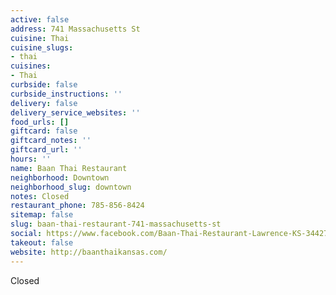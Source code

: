 ```yaml
---
active: false
address: 741 Massachusetts St
cuisine: Thai
cuisine_slugs:
- thai
cuisines:
- Thai
curbside: false
curbside_instructions: ''
delivery: false
delivery_service_websites: ''
food_urls: []
giftcard: false
giftcard_notes: ''
giftcard_url: ''
hours: ''
name: Baan Thai Restaurant
neighborhood: Downtown
neighborhood_slug: downtown
notes: Closed
restaurant_phone: 785-856-8424
sitemap: false
slug: baan-thai-restaurant-741-massachusetts-st
social: https://www.facebook.com/Baan-Thai-Restaurant-Lawrence-KS-344278702411383/
takeout: false
website: http://baanthaikansas.com/
---
```


Closed